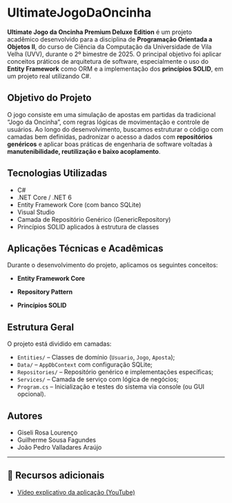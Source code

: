 # UltimateJogoDaOncinha

**Ultimate Jogo da Oncinha Premium Deluxe Edition** é um projeto acadêmico desenvolvido para a disciplina de **Programação Orientada a Objetos II**, do curso de Ciência da Computação da Universidade de Vila Velha (UVV), durante o 2º bimestre de 2025. O principal objetivo foi aplicar conceitos práticos de arquitetura de software, especialmente o uso do **Entity Framework** como ORM e a implementação dos **princípios SOLID**, em um projeto real utilizando C#.

## Objetivo do Projeto

O jogo consiste em uma simulação de apostas em partidas da tradicional “Jogo da Oncinha”, com regras lógicas de movimentação e controle de usuários. Ao longo do desenvolvimento, buscamos estruturar o código com camadas bem definidas, padronizar o acesso a dados com **repositórios genéricos** e aplicar boas práticas de engenharia de software voltadas à **manutenibilidade, reutilização e baixo acoplamento**.

## Tecnologias Utilizadas

- C#
- .NET Core / .NET 6
- Entity Framework Core (com banco SQLite)
- Visual Studio
- Camada de Repositório Genérico (GenericRepository)
- Princípios SOLID aplicados à estrutura de classes

## Aplicações Técnicas e Acadêmicas

Durante o desenvolvimento do projeto, aplicamos os seguintes conceitos:

- **Entity Framework Core**  
  
- **Repository Pattern**  
 
- **Princípios SOLID**  
  
## Estrutura Geral

O projeto está dividido em camadas:

- `Entities/` – Classes de domínio (`Usuario`, `Jogo`, `Aposta`);
- `Data/` – `AppDbContext` com configuração SQLite;
- `Repositories/` – Repositório genérico e implementações específicas;
- `Services/` – Camada de serviço com lógica de negócios;
- `Program.cs` – Inicialização e testes do sistema via console (ou GUI opcional).

## Autores

- Giseli Rosa Lourenço  
- Guilherme Sousa Fagundes  
- João Pedro Valladares Araújo  

---

## 🔗 Recursos adicionais

- [Vídeo explicativo da aplicação (YouTube)](https://youtu.be/uZFvqtD_RAU?si=zoatI3CMaaDevhYP)


